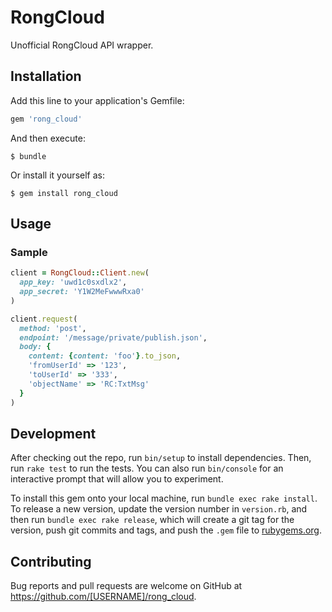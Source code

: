# RongCloud

Unofficial RongCloud API wrapper.

## Installation

Add this line to your application's Gemfile:

```ruby
gem 'rong_cloud'
```

And then execute:

    $ bundle

Or install it yourself as:

    $ gem install rong_cloud

## Usage

### Sample

```ruby
client = RongCloud::Client.new(
  app_key: 'uwd1c0sxdlx2',
  app_secret: 'Y1W2MeFwwwRxa0'
)

client.request(
  method: 'post',
  endpoint: '/message/private/publish.json',
  body: {
    content: {content: 'foo'}.to_json,
    'fromUserId' => '123',
    'toUserId' => '333',
    'objectName' => 'RC:TxtMsg'
  }
)
```

## Development

After checking out the repo, run `bin/setup` to install dependencies. Then, run `rake test` to run the tests. You can also run `bin/console` for an interactive prompt that will allow you to experiment.

To install this gem onto your local machine, run `bundle exec rake install`. To release a new version, update the version number in `version.rb`, and then run `bundle exec rake release`, which will create a git tag for the version, push git commits and tags, and push the `.gem` file to [rubygems.org](https://rubygems.org).

## Contributing

Bug reports and pull requests are welcome on GitHub at https://github.com/[USERNAME]/rong_cloud.

